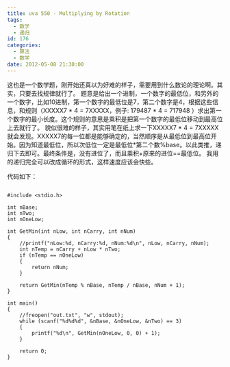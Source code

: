 ```yaml
---
title: uva 550 - Multiplying by Rotation
tags:
  - 数学
  - 递归
id: 176
categories:
  - 算法
  - 数学
date: 2012-05-08 21:30:00
---
```


这也是一个数学题，刚开始还真以为好难的样子，需要用到什么数论的理论啊。其实，只要去找规律就行了。
题意是给出一个进制，一个数字的最低位，和另外的一个数字，比如10进制，第一个数字的最低位是7，第二个数字是4，根据这些信息，和规则（XXXXX7 * 4 = 7XXXXX，例子: 179487 * 4 = 717948 ）求出第一个数字的最小长度。这个规则的意思是乘积是把第一个数字的最低位移动到最高位上去就行了。
貌似很难的样子，其实用笔在纸上求一下XXXXX7 * 4 = 7XXXXX就会发现。XXXXX7的每一位都是能够确定的，当然顺序是从最低位到最高位开始。因为知道最低位，所以次低位一定是最低位*第二个数%base。以此类推，递归下去即可。最终条件是，没有进位了，而且乘积+原来的进位==最低位。
我用的递归完全可以改成循环的形式，这样速度应该会快些。

代码如下：

``` stylus

#include <stdio.h>

int nBase;
int nTwo;
int nOneLow;

int GetMin(int nLow, int nCarry, int nNum)
{
    //printf("nLow:%d, nCarry:%d, nNum:%d\n", nLow, nCarry, nNum);
    int nTemp = nCarry + nLow * nTwo;
    if (nTemp == nOneLow)
    {
        return nNum;
    }

    return GetMin(nTemp % nBase, nTemp / nBase, nNum + 1);
}

int main()
{
    //freopen("out.txt", "w", stdout);
    while (scanf("%d%d%d", &nBase, &nOneLow, &nTwo) == 3)
    {
        printf("%d\n", GetMin(nOneLow, 0, 0) + 1);
    }

    return 0;
}

```